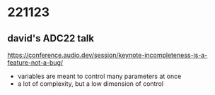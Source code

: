 # 221123
## david's ADC22 talk
https://conference.audio.dev/session/keynote-incompleteness-is-a-feature-not-a-bug/
- variables are meant to control many parameters at once
- a lot of complexity, but a low dimension of control
